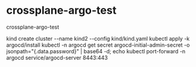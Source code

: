 # crossplane-argo-test
crossplane-argo-test


kind create cluster --name kind2 --config kind/kind.yaml
kubectl apply -k argocd/install
kubectl -n argocd get secret argocd-initial-admin-secret -o jsonpath="{.data.password}" | base64 -d; echo
kubectl port-forward -n argocd service/argocd-server 8443:443